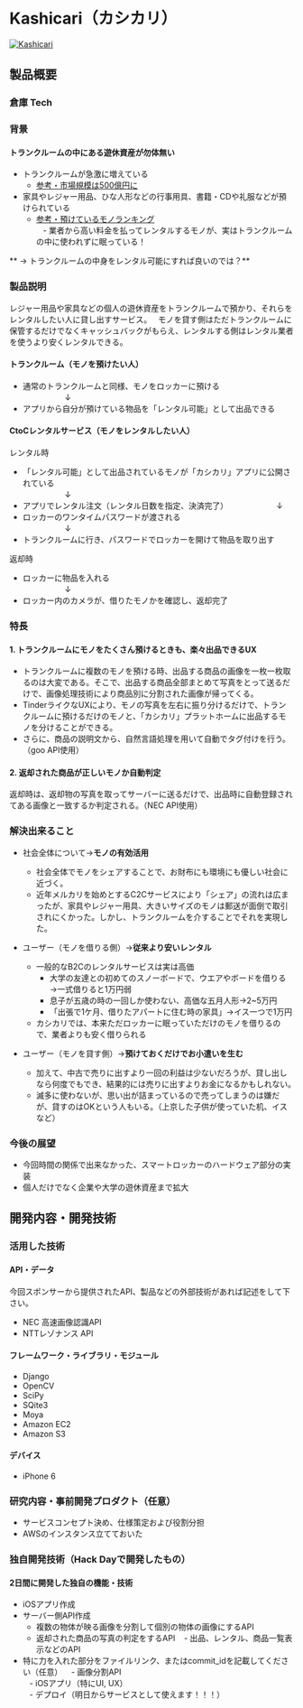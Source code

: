 # Kashicari（カシカリ）

[![Kashicari](https://raw.github.com/GabLeRoux/WebMole/master/ressources/WebMole_Youtube_Video.png)]()

## 製品概要
### 倉庫 Tech

### 背景
#### トランクルームの中にある遊休資産が勿体無い
- トランクルームが急激に増えている  
    - [参考・市場規模は500億円に](https://www.quraz.com/info/pr/20170222.aspx)
- 家具やレジャー用品、ひな人形などの行事用具、書籍・CDや礼服などが預けられている  
    - [参考・預けているモノランキング](https://www.homes.co.jp/cont/press/report/report_00063/)  
    - 業者から高い料金を払ってレンタルするモノが、実はトランクルームの中に使われずに眠っている！  

**  → トランクルームの中身をレンタル可能にすれば良いのでは？**

### 製品説明  
レジャー用品や家具などの個人の遊休資産をトランクルームで預かり、それらをレンタルしたい人に貸し出すサービス。  
モノを貸す側はただトランクルームに保管するだけでなくキャッシュバックがもらえ、レンタルする側はレンタル業者を使うより安くレンタルできる。  

#### トランクルーム（モノを預けたい人）  
- 通常のトランクルームと同様、モノをロッカーに預ける  
　 　　　　↓  
- アプリから自分が預けている物品を「レンタル可能」として出品できる  

#### CtoCレンタルサービス（モノをレンタルしたい人）  
レンタル時  
- 「レンタル可能」として出品されているモノが「カシカリ」アプリに公開されている  
　 　　　　↓  
- アプリでレンタル注文（レンタル日数を指定、決済完了）  
　 　　　　↓  
- ロッカーのワンタイムパスワードが渡される  
　 　　　　↓  
- トランクルームに行き、パスワードでロッカーを開けて物品を取り出す  

返却時  
- ロッカーに物品を入れる  
　 　　　　↓  
- ロッカー内のカメラが、借りたモノかを確認し、返却完了  

### 特長

#### 1. トランクルームにモノをたくさん預けるときも、楽々出品できるUX
- トランクルームに複数のモノを預ける時、出品する商品の画像を一枚一枚取るのは大変である。そこで、出品する商品全部まとめて写真をとって送るだけで、画像処理技術により商品別に分割された画像が帰ってくる。  
- TinderライクなUXにより、モノの写真を左右に振り分けるだけで、トランクルームに預けるだけのモノと、「カシカリ」プラットホームに出品するモノを分けることができる。  
- さらに、商品の説明文から、自然言語処理を用いて自動でタグ付けを行う。（goo API使用）  


#### 2. 返却された商品が正しいモノか自動判定
返却時は、返却物の写真を取ってサーバーに送るだけで、出品時に自動登録されてある画像と一致するか判定される。（NEC API使用）  


### 解決出来ること
- 社会全体について→**モノの有効活用**  
    - 社会全体でモノをシェアすることで、お財布にも環境にも優しい社会に近づく。
    - 近年メルカリを始めとするC2Cサービスにより「シェア」の流れは広まったが、家具やレジャー用具、大きいサイズのモノは郵送が面倒で取引されにくかった。しかし、トランクルームを介することでそれを実現した。
  
- ユーザー（モノを借りる側）→**従来より安いレンタル**  
    - 一般的なB2Cのレンタルサービスは実は高価  
        - 大学の友達との初めてのスノーボードで、ウエアやボードを借りる→一式借りると1万円弱  
        - 息子が五歳の時の一回しか使わない、高価な五月人形→2~5万円  
        - 「出張で1ケ月、借りたアパートに住む時の家具」→イス一つで1万円  
    - カシカリでは、本来ただロッカーに眠っていただけのモノを借りるので、業者よりも安く借りられる

- ユーザー（モノを貸す側）→**預けておくだけでお小遣いを生む**  
    - 加えて、中古で売りに出すより一回の利益は少ないだろうが、貸し出しなら何度でもでき、結果的には売りに出すよりお金になるかもしれない。　  
    - 滅多に使わないが、思い出が詰まっているので売ってしまうのは嫌だが、貸すのはOKという人もいる。（上京した子供が使っていた机、イスなど）　  


### 今後の展望
- 今回時間の関係で出来なかった、スマートロッカーのハードウェア部分の実装  
- 個人だけでなく企業や大学の遊休資産まで拡大  

## 開発内容・開発技術
### 活用した技術
#### API・データ
今回スポンサーから提供されたAPI、製品などの外部技術があれば記述をして下さい。

- NEC 高速画像認識API  
- NTTレゾナンス API  

#### フレームワーク・ライブラリ・モジュール
- Django
- OpenCV
- SciPy
- SQite3
- Moya
- Amazon EC2
- Amazon S3

#### デバイス
- iPhone 6 

### 研究内容・事前開発プロダクト（任意）

- サービスコンセプト決め、仕様策定および役割分担
- AWSのインスタンス立てておいた

### 独自開発技術（Hack Dayで開発したもの）
#### 2日間に開発した独自の機能・技術
- iOSアプリ作成
- サーバー側API作成
    - 複数の物体が映る画像を分割して個別の物体の画像にするAPI
    - 返却された商品の写真の判定をするAPI
    - 出品、レンタル、商品一覧表示などのAPI
- 特に力を入れた部分をファイルリンク、またはcommit_idを記載してください（任意）
    - 画像分割API  
    - iOSアプリ（特にUI, UX）  
    - デプロイ（明日からサービスとして使えます！！！）  
